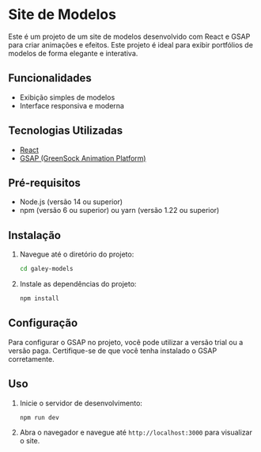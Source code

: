 # Site de Modelos

Este é um projeto de um site de modelos desenvolvido com React e GSAP para criar animações e efeitos. Este projeto é ideal para exibir portfólios de modelos de forma elegante e interativa.

## Funcionalidades

- Exibição simples de modelos
- Interface responsiva e moderna

## Tecnologias Utilizadas

- [React](https://reactjs.org/)
- [GSAP (GreenSock Animation Platform)](https://greensock.com/gsap/)

## Pré-requisitos

- Node.js (versão 14 ou superior)
- npm (versão 6 ou superior) ou yarn (versão 1.22 ou superior)

## Instalação

1. Navegue até o diretório do projeto:
    ```bash
    cd galey-models
    ```

2. Instale as dependências do projeto:
    ```bash
    npm install
    ```

## Configuração

Para configurar o GSAP no projeto, você pode utilizar a versão trial ou a versão paga. Certifique-se de que você tenha instalado o GSAP corretamente.

## Uso

1. Inicie o servidor de desenvolvimento:
    ```bash
    npm run dev
    ```

2. Abra o navegador e navegue até `http://localhost:3000` para visualizar o site.

